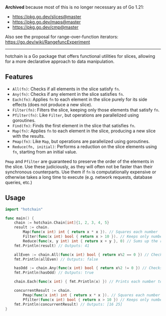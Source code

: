 **Archived** because most of this is no longer necessary as of Go 1.21: 
- https://pkg.go.dev/slices@master
- https://pkg.go.dev/maps@master
- https://pkg.go.dev/cmp@master

Also see the proposal for range-over-function iterators: https://go.dev/wiki/RangefuncExperiment

---

hotchain is a Go package that offers functional utilities for slices, allowing for a more declarative approach to data manipulation.

## Features

- `All(fn)`: Checks if all elements in the slice satisfy `fn`.
- `Any(fn)`: Checks if any element in the slice satisfies `fn`.
- `Each(fn)`: Applies `fn` to each element in the slice purely for its side effects (does not produce a new slice).
- `Filter(fn)`: Filters the slice, keeping only those elements that satisfy `fn`.
- `Pfilter(fn)`: Like `Filter`, but operations are parallelized using goroutines.
- `Find(fn)`: Finds the first element in the slice that satisfies `fn`.
- `Map(fn)`: Applies `fn` to each element in the slice, producing a new slice with the results.
- `Pmap(fn)`: Like `Map`, but operations are parallelized using goroutines.
- `Reduce(fn, initial)`: Performs a reduction on the slice elements using `fn`, starting from an initial value.

`Pmap` and `Pfilter` are guaranteed to preserve the order of the elements in the slice. Use these judiciously, as they will often not be faster than their synchronous counterparts. Use them if `fn` is computationally expensive or otherwise takes a long time to execute (e.g. network requests, database queries, etc.)



## Usage

```go
import "hotchain"

func main() {
    chain := hotchain.Chain[int]{1, 2, 3, 4, 5}
    result := chain.
        Map(func(x int) int { return x * x }). // Squares each number
        Filter(func(x int) bool { return x > 10 }). // Keeps only numbers greater than 10
        Reduce(func(x, y int) int { return x + y }, 0) // Sums up the remaining numbers
    fmt.Println(result) // Outputs: 41

    allEven := chain.All(func(x int) bool { return x%2 == 0 }) // Checks if all numbers are even
    fmt.Println(allEven) // Outputs: false

    hasOdd := chain.Any(func(x int) bool { return x%2 != 0 }) // Checks if there's any odd number
    fmt.Println(hasOdd) // Outputs: true

    chain.Each(func(x int) { fmt.Println(x) }) // Prints each number to stdout

    concurrentResult := chain.
        Pmap(func(x int) int { return x * x }). // Squares each number in parallel
        Pfilter(func(x int) bool { return x > 10 }) // Keeps only numbers greater than 10 in parallel
    fmt.Println(concurrentResult) // Outputs: [16 25]
}
```

